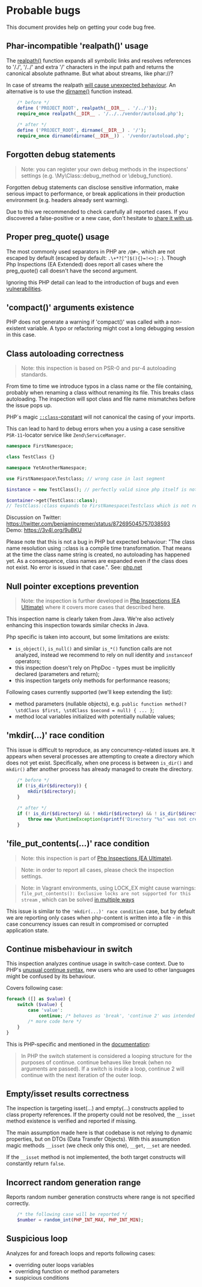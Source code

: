 # Probable bugs
This document provides help on getting your code bug free.

## Phar-incompatible 'realpath()' usage

The [realpath()](http://php.net/manual/en/function.realpath.php) function expands all symbolic links and resolves references 
to '/./', '/../' and extra '/' characters in the input path and returns the canonical absolute pathname. But what about 
streams, like phar://<file-path>?

In case of streams the realpath [will cause unexpected behaviour](https://bugs.php.net/bug.php?id=52769). An 
alternative is to use the [dirname()](http://php.net/manual/en/function.dirname.php) function instead.

```php
    /* before */
    define ('PROJECT_ROOT', realpath(__DIR__ . '/../'));
    require_once realpath(__DIR__ . '/../../vendor/autoload.php');
    
    /* after */
    define ('PROJECT_ROOT', dirname(__DIR__) . '/');
    require_once dirname(dirname(__DIR__)) . '/vendor/autoload.php';
```

## Forgotten debug statements

> Note: you can register your own debug methods in the inspections' settings (e.g. \My\Class::debug_method or \debug_function).

Forgotten debug statements can disclose sensitive information, make serious impact to performance, or break 
applications in their production environment (e.g. headers already sent warning).

Due to this we recommended to check carefully all reported cases. If you discovered a false-positive or a new case, 
don't hesitate to [share it with us](https://github.com/kalessil/phpinspectionsea/issues).

## Proper preg_quote() usage

The most commonly used separators in PHP are `/@#~`, which are not escaped by default (escaped by default: `.\+*?[^]$(){}=!<>|:-`).
Though Php Inspections (EA Extended) does report all cases where the preg_quote() call doesn't have the second argument.

Ignoring this PHP detail can lead to the introduction of bugs and even [vulnerabilities](https://cve.mitre.org/cgi-bin/cvename.cgi?name=CVE-2016-5734).

## 'compact()' arguments existence

PHP does not generate a warning if 'compact()' was called with a non-existent variable. A typo or refactoring might cost 
a long debugging session in this case.

## Class autoloading correctness

> Note: this inspection is based on PSR-0 and psr-4 autoloading standards.

From time to time we introduce typos in a class name or the file containing, probably when renaming a class without renaming its 
file. This breaks class autoloading. The inspection will spot class and file name mismatches before the issue pops up.

PHP´s magic [`::class`-constant](http://php.net/manual/en/language.oop5.basic.php#language.oop5.basic.class.class) will not 
canonical the casing of your imports.

This can lead to hard to debug errors when you a using a case sensitive `PSR-11`-locator service like `Zend\ServiceManager`.

```php
namespace FirstNamespace;

class TestClass {}
```

```php
namespace YetAnotherNamespace;

use FirstNamespace\Testclass; // wrong case in last segment

$instance = new TestClass(); // perfectly valid since php itself is not case sensitive for classnames

$container->get(TestClass::class); 
// TestClass::class expands to FirstNamespace\Testclass which is not registered in the $container
```
Discussion on Twitter: https://twitter.com/benjamincremer/status/872695045757038593  
Demo: https://3v4l.org/9uBKU

Please note that this is not a bug in PHP but expected behaviour: "The class name resolution using ::class is a compile 
time transformation. That means at the time the class name string is created, no autoloading has happened yet. As a consequence, 
class names are expanded even if the class does not exist. No error is issued in that case.". See: [php.net](http://php.net/manual/en/language.oop5.basic.php#language.oop5.basic.class.class)

## Null pointer exceptions prevention

> Note: the inspection is further developed in [Php Inspections (EA Ultimate)](http://plugins.jetbrains.com/plugin/10215-php-inspections-ea-ultimate-)
> where it covers more cases that described here.

This inspection name is clearly taken from Java. We're also actively enhancing this inspection towards similar checks in Java.

Php specific is taken into account, but some limitations are exists: 
- `is_object()`, `is_null()` and similar `is_*()` function calls are not analyzed, instead we recommend to rely on null
  identity and `instanceof` operators;
- this inspection doesn't rely on PhpDoc - types must be implicitly declared (parameters and return);
- this inspection targets only methods for performance reasons;

Following cases currently supported (we'll keep extending the list):
- method parameters (nullable objects), e.g. `public function method(?\stdClass $first, \stdClass $second = null) { ... }`;
- method local variables initialized with potentially nullable values;

## 'mkdir(...)' race condition

This issue is difficult to reproduce, as any concurrency-related issues are.
It appears when several processes are attempting to create a directory which does not
yet exist. Specifically, when one process is between `is_dir()` and `mkdir()` after
another process has already managed to create the directory.

```php
    /* before */
    if (!is_dir($directory)) {
        mkdir($directory);
    }
    
    /* after */
    if (! is_dir($directory) && ! mkdir($directory) && ! is_dir($directory)) {
        throw new \RuntimeException(sprintf('Directory "%s" was not created', $directory));
    }
```

## 'file_put_contents(...)' race condition

> Note: this inspection is part of [Php Inspections (EA Ultimate)](http://plugins.jetbrains.com/plugin/10215-php-inspections-ea-ultimate-).

> Note: in order to report all cases, please check the inspection settings.

> Note: in Vagrant environments, using LOCK_EX might cause warnings: `file_put_contents(): Exclusive locks are not supported for this stream`
> , which can be solved [in multiple ways](https://github.com/thephpleague/flysystem/issues/445#issuecomment-191160239)

This issue is similar to the `'mkdir(...)' race condition` case, but by default we are reporting only cases when php-content 
is written into a file - in this case concurrency issues can result in compromised or corrupted application state.

## Continue misbehaviour in switch

This inspection analyzes continue usage in switch-case context. Due to PHP's 
[unusual continue syntax](https://secure.php.net/manual/en/control-structures.continue.php), new users who are used to 
other languages might be confused by its behaviour. 

Covers following case:
```php
foreach ([] as $value) {
    switch ($value) {
        case 'value':
            continue; /* behaves as 'break', 'continue 2' was intended */
        /* more code here */
    }
} 
```

This is PHP-specific and mentioned in the [documentation](https://secure.php.net/manual/en/control-structures.continue.php):

> In PHP the switch statement is considered a looping structure for the purposes of continue. continue behaves like break 
> (when no arguments are passed). If a switch is inside a loop, continue 2 will continue with the next iteration of the outer loop.

## Empty/isset results correctness

The inspection is targeting isset(...) and empty(...) constructs applied to class property references. If the property 
could not be resolved, the `__isset` method existence is verified and reported if missing.

The main assumption made here is that codebase is not relying to dynamic properties, but on DTOs (Data Transfer Objects).
With this assumption magic methods `__isset` (we check only this one), `__get`, `__set` are needed.

If the `__isset` method is not implemented, the both target constructs will constantly return `false`.

## Incorrect random generation range

Reports random number generation constructs where range is not specified correctly.

```php
    /* the following case will be reported */
    $number = random_int(PHP_INT_MAX, PHP_INT_MIN);
```

## Suspicious loop

Analyzes for and foreach loops and reports following cases:
- overriding outer loops variables 
- overriding function or method parameters
- suspicious conditions
